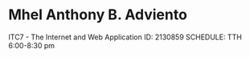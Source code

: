 # Mhel Anthony B. Adviento
   ITC7 - The Internet and Web Application
   ID: 2130859
   SCHEDULE: TTH 6:00-8:30 pm